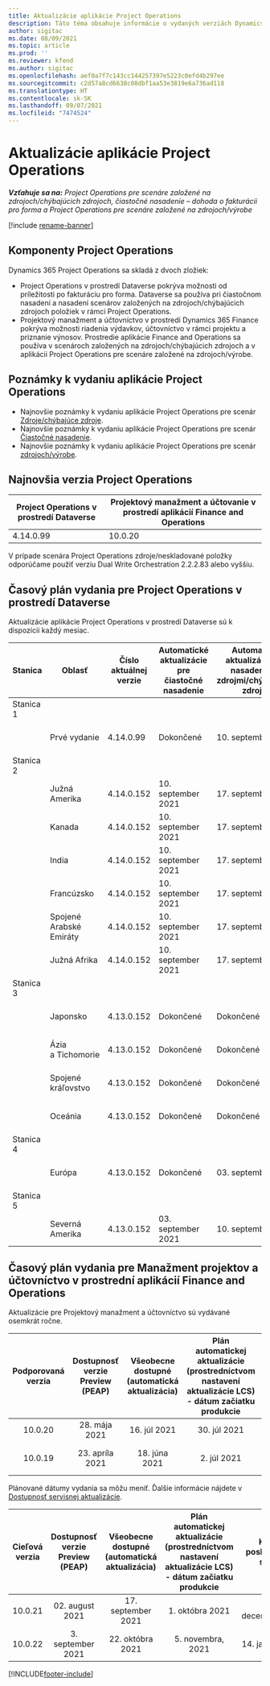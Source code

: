 ```yaml
---
title: Aktualizácie aplikácie Project Operations
description: Táto téma obsahuje informácie o vydaných verziách Dynamics 365 Project Operations.
author: sigitac
ms.date: 08/09/2021
ms.topic: article
ms.prod: ''
ms.reviewer: kfend
ms.author: sigitac
ms.openlocfilehash: aef0a7f7c143cc144257397e5223c0efd4b297ee
ms.sourcegitcommit: c2d57a8cd6638c08dbf1aa53e3819e6a736ad118
ms.translationtype: HT
ms.contentlocale: sk-SK
ms.lasthandoff: 09/07/2021
ms.locfileid: "7474524"
---
```

# <a name="project-operations-updates"></a>Aktualizácie aplikácie Project Operations

_**Vzťahuje sa na:** Project Operations pre scenáre založené na zdrojoch/chýbajúcich zdrojoch, čiastočné nasadenie – dohoda o fakturácii pro forma a Project Operations pre scenáre založené na zdrojoch/výrobe_

[!include [rename-banner](~/includes/cc-data-platform-banner.md)]

## <a name="project-operations-components"></a>Komponenty Project Operations

Dynamics 365 Project Operations sa skladá z dvoch zložiek:

- Project Operations v prostredí Dataverse pokrýva možnosti od príležitosti po fakturáciu pro forma. Dataverse sa používa pri čiastočnom nasadení a nasadení scenárov založených na zdrojoch/chýbajúcich zdrojoch položiek v rámci Project Operations.
- Projektový manažment a účtovníctvo v prostredí Dynamics 365 Finance pokrýva možnosti riadenia výdavkov, účtovníctvo v rámci projektu a priznanie výnosov. Prostredie aplikácie Finance and Operations sa používa v scenároch založených na zdrojoch/chýbajúcich zdrojoch a v aplikácii Project Operations pre scenáre založené na zdrojoch/výrobe.

## <a name="project-operations-release-notes"></a>Poznámky k vydaniu aplikácie Project Operations
- Najnovšie poznámky k vydaniu aplikácie Project Operations pre scenár [Zdroje/chýbajúce zdroje](whats-new-august-2021-resource-based.md).
- Najnovšie poznámky k vydaniu aplikácie Project Operations pre scenár [Čiastočné nasadenie](../pro/whats-new/whats-new-august-2021-lite.md).
- Najnovšie poznámky k vydaniu aplikácie Project Operations pre scenár [zdrojoch/výrobe](../prod-pma/whats-new/whats-new-jul-2021-stocked.md).

## <a name="project-operations-latest-version"></a>Najnovšia verzia Project Operations

| Project Operations v prostredí Dataverse | Projektový manažment a účtovanie v prostredí aplikácií Finance and Operations | 
| --- | --- |
| 4.14.0.99 | 10.0.20 |

V prípade scenára Project Operations zdroje/neskladované položky odporúčame použiť verziu Dual Write Orchestration 2.2.2.83 alebo vyššiu.

## <a name="release-schedule-for-project-operations-on-dataverse-environment"></a>Časový plán vydania pre Project Operations v prostredí Dataverse

Aktualizácie aplikácie Project Operations v prostredí Dataverse sú k dispozícii každý mesiac. 

| Stanica | Oblasť | Číslo aktuálnej verzie | Automatické aktualizácie pre čiastočné nasadenie | Automatické aktualizácie pre nasadenie so zdrojmi/chýbajúcimi zdrojmi | Číslo ďalšej verzie | Ďalšia verzia je všeobecne dostupná |
|-----------|-----------------------|-----------------|--------------------|---------------------|---------------------|---------------------|
| Stanica 1 |   &nbsp;              |    &nbsp;       | &nbsp;             |      &nbsp;         |      &nbsp;         |      &nbsp;         |
|   &nbsp;  | Prvé vydanie         |  4.14.0.99      | Dokončené           | 10. september 2021  | Spracuje sa                 | 01. októbra 2021    |
| Stanica 2 |   &nbsp;              |    &nbsp;       | &nbsp;             |      &nbsp;         |      &nbsp;         |      &nbsp;         |
|   &nbsp;  | Južná Amerika         |  4.14.0.152     | 10. september 2021 | 17. september 2021  | Spracuje sa                 | 01. októbra 2021    |
|    &nbsp; | Kanada                |  4.14.0.152     | 10. september 2021 | 17. september 2021  | Spracuje sa                 | 01. októbra 2021    |
|   &nbsp;  | India                 |  4.14.0.152     | 10. september 2021 | 17. september 2021  | Spracuje sa                 | 01. októbra 2021    |
|   &nbsp;  | Francúzsko                |  4.14.0.152     | 10. september 2021 | 17. september 2021  | Spracuje sa                 | 01. októbra 2021    |
|   &nbsp;  | Spojené Arabské Emiráty  |  4.14.0.152     | 10. september 2021 | 17. september 2021  | Spracuje sa                 | 01. októbra 2021    |
|   &nbsp;  | Južná Afrika          |  4.14.0.152     | 10. september 2021 | 17. september 2021  | Spracuje sa                 | 01. októbra 2021    |
| Stanica 3 |      &nbsp;           |     &nbsp;      |     &nbsp;         |      &nbsp;         |      &nbsp;         |      &nbsp;         |
|   &nbsp;  | Japonsko                 |  4.13.0.152     | Dokončené           | Dokončené            | 4.14.0.152          | 10. september 2021  |
|   &nbsp;  | Ázia a Tichomorie          |  4.13.0.152     | Dokončené           | Dokončené            | 4.14.0.152          | 10. september 2021  |
|   &nbsp;  | Spojené kráľovstvo         |  4.13.0.152     | Dokončené           | Dokončené            | 4.14.0.152          | 10. september 2021  |
|   &nbsp;  | Oceánia               |  4.13.0.152     | Dokončené           | Dokončené            | 4.14.0.152          | 10. september 2021  |
| Stanica 4 |     &nbsp;            |     &nbsp;      |     &nbsp;         |      &nbsp;         |      &nbsp;         |      &nbsp;         |
|   &nbsp;  | Európa                |  4.13.0.152     | Dokončené           | 03. september 2021  | 4.14.0.152          | 17. september 2021  |
| Stanica 5 |     &nbsp;            |     &nbsp;      |     &nbsp;         |      &nbsp;         |      &nbsp;         |      &nbsp;         |
|   &nbsp;  | Severná Amerika         |  4.13.0.152     | 03. september 2021 | 10. september 2021  | 4.14.0.152          | 24. september 2021  |


## <a name="release-schedule-for-project-management-and-accounting-in-the-finance-and-operations-apps-environment"></a>Časový plán vydania pre Manažment projektov a účtovníctvo v prostrední aplikácií Finance and Operations

Aktualizácie pre Projektový manažment a účtovníctvo sú vydávané osemkrát ročne.

|          Podporovaná verzia          | Dostupnosť verzie Preview (PEAP) | Všeobecne dostupné (automatická aktualizácia) | Plán automatickej aktualizácie (prostredníctvom nastavení aktualizácie LCS) - dátum začiatku produkcie |   Koniec poskytovania služby   |
|:-------------------------:|:---------------------------:|:---------------------------------:|:--------------------------------------------------------------------:|:------------------:|
|          10.0.20          |         28. mája 2021        |           16. júl 2021           |                             30. júl 2021                             |  22. októbra 2021  |
|          10.0.19          |        23. apríla 2021       |            18. júna 2021           |                             2. júl 2021                             | 17. september 2021 |



Plánované dátumy vydania sa môžu meniť. Ďalšie informácie nájdete v [Dostupnosť servisnej aktualizácie](/dynamics365/fin-ops-core/fin-ops/get-started/public-preview-releases?toc=%2fdynamics365%2ffinance%2ftoc.json).

|          Cieľová verzia          | Dostupnosť verzie Preview (PEAP) | Všeobecne dostupné (automatická aktualizácia) | Plán automatickej aktualizácie (prostredníctvom nastavení aktualizácie LCS) - dátum začiatku produkcie |   Koniec poskytovania služby   |
|:-------------------------:|:---------------------------:|:---------------------------------:|:--------------------------------------------------------------------:|:------------------:|
|          10.0.21          |         02. august 2021     |           17. september 2021      |                             1. októbra 2021                           |  10. december 2021  |
|          10.0.22          |      3. september 2021      |          22. októbra 2021         |                           5. novembra, 2021                           |  14. január 2022  |

[!INCLUDE[footer-include](../includes/footer-banner.md)]
